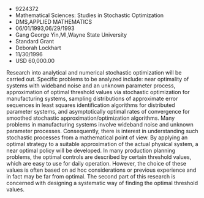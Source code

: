 
* 9224372
* Mathematical Sciences: Studies in Stochastic Optimization
* DMS,APPLIED MATHEMATICS
* 06/01/1993,06/29/1993
* Gang George Yin,MI,Wayne State University
* Standard Grant
* Deborah Lockhart
* 11/30/1996
* USD 60,000.00

Research into analytical and numerical stochastic optimization will be carried
out. Specific problems to be analyzed include: near optimality of systems with
wideband noise and an unknown parameter process, approximation of optimal
threshold values via stochastic optimization for manufacturing systems, sampling
distributions of approximate error sequences in least squares identification
algorithms for distributed parameter systems, and asymptotically optimal rates
of convergence for smoothed stochastic approximation/optimization algorithms.
Many problems in manufacturing systems involve wideband noise and unknown
parameter processes. Consequently, there is interest in understanding such
stochastic processes from a mathematical point of view. By applying an optimal
strategy to a suitable approximation of the actual physical system, a near
optimal policy will be developed. In many production planning problems, the
optimal controls are described by certain threshold values, which are easy to
use for daily operation. However, the choice of these values is often based on
ad hoc considerations or previous experience and in fact may be far from
optimal. The second part of this research is concerned with designing a
systematic way of finding the optimal threshold values.
